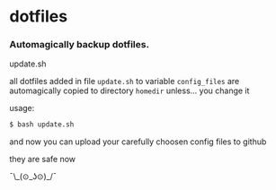 # dotfiles


### Automagically backup dotfiles.

update.sh

all dotfiles added in file `update.sh` to variable `config_files` are automagically copied to directory `homedir` unless... you change it

usage:

```markdown
$ bash update.sh
```

and now you can upload your carefully choosen config files to github

they are safe now

¯\\\_\(⊙_ʖ⊙\)\_/¯


